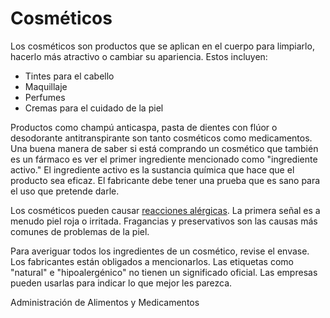 Cosméticos
==========


Los cosméticos son productos que se aplican en el cuerpo para limpiarlo, hacerlo más atractivo o cambiar su apariencia. Estos incluyen:


* Tintes para el cabello
* Maquillaje
* Perfumes
* Cremas para el cuidado de la piel


Productos como champú anticaspa, pasta de dientes con flúor o desodorante antitranspirante son tanto cosméticos como medicamentos. Una buena manera de saber si está comprando un cosmético que también es un fármaco es ver el primer ingrediente mencionado como "ingrediente activo." El ingrediente activo es la sustancia química que hace que el producto sea eficaz. El fabricante debe tener una prueba que es sano para el uso que pretende darle. 


Los cosméticos pueden causar [reacciones alérgicas](https://medlineplus.gov/spanish/allergy.html). La primera señal es a menudo piel roja o irritada. Fragancias y preservativos son las causas más comunes de problemas de la piel. 


Para averiguar todos los ingredientes de un cosmético, revise el envase. Los fabricantes están obligados a mencionarlos. Las etiquetas como "natural" e "hipoalergénico" no tienen un significado oficial. Las empresas pueden usarlas para indicar lo que mejor les parezca.


Administración de Alimentos y Medicamentos

